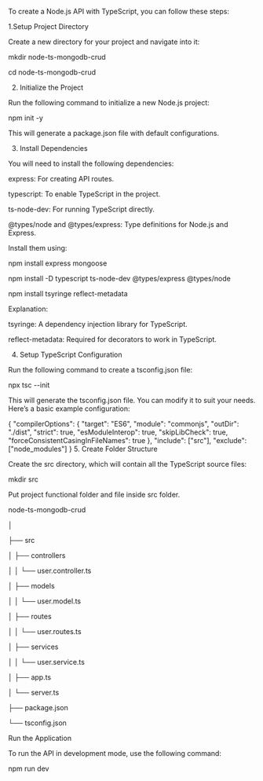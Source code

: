 To create a Node.js API with TypeScript, you can follow these steps:

1.Setup Project Directory

Create a new directory for your project and navigate into it:

mkdir node-ts-mongodb-crud

cd node-ts-mongodb-crud

2. Initialize the Project

Run the following command to initialize a new Node.js project:

npm init -y

This will generate a package.json file with default configurations.

3. Install Dependencies

You will need to install the following dependencies:

express: For creating API routes.

typescript: To enable TypeScript in the project.

ts-node-dev: For running TypeScript directly.

@types/node and @types/express: Type definitions for Node.js and Express.

Install them using:

npm install express mongoose

npm install -D typescript ts-node-dev @types/express @types/node

npm install tsyringe reflect-metadata

Explanation:

tsyringe: A dependency injection library for TypeScript.

reflect-metadata: Required for decorators to work in TypeScript.

4. Setup TypeScript Configuration
   
Run the following command to create a tsconfig.json file:

npx tsc --init

This will generate the tsconfig.json file. You can modify it to suit your needs. Here’s a basic example configuration:

{
  "compilerOptions": {
    "target": "ES6",
    "module": "commonjs",
    "outDir": "./dist",
    "strict": true,
    "esModuleInterop": true,
    "skipLibCheck": true,
    "forceConsistentCasingInFileNames": true
  },
  "include": ["src"],
  "exclude": ["node_modules"]
}
5. Create Folder Structure

Create the src directory, which will contain all the TypeScript source files:

mkdir src

Put project functional folder and file inside src folder.

node-ts-mongodb-crud

│

├── src

│   ├── controllers

│   │   └── user.controller.ts

│   ├── models

│   │   └── user.model.ts

│   ├── routes

│   │   └── user.routes.ts

│   ├── services

│   │   └── user.service.ts

│   ├── app.ts

│   └── server.ts

├── package.json

└── tsconfig.json

Run the Application

To run the API in development mode, use the following command:

npm run dev
